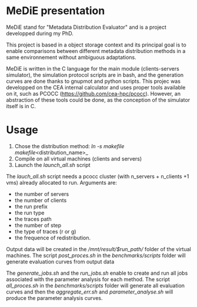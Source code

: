 # MeDiE presentation
MeDiE stand for "Metadata Distribution Evaluator" and is a project developped during my PhD.

This project is based in a object storage context and its principal goal is to enable comparisons between different metadata distribution methods in a same environnement without ambiguous adaptations.

MeDiE is written in the C language for the main module (clients-servers simulator), the simulation protocol scripts are in bash, and the generation curves are done thanks to gnupmot and python scripts.
This projec was developped on the CEA internal calculator and uses proper tools available on it, such as PCOCC (https://github.com/cea-hpc/pcocc).
However, an abstraction of these tools could be done, as the conception of the simulator itself is in C.


# Usage


1. Chose the distribution method: _ln -s makefile makefile_<distribution_name>_
2. Compile on all virtual machines (clients and servers)
3. Launch the *launch_all.sh* script

The *lauch_all.sh* script needs a pcocc cluster (with n_servers + n_clients +1 vms) already allocated to run. Arguments are:
- the number of servers
- the number of clients
- the run prefix
- the run type
- the traces path
- the number of step
- the type of traces (r or g)
- the frequence of redistribution.

Output data will be created in the */mnt/result/$run_path/* folder of the virtual machines.
The script *post_proces.sh* in the *benchmarks/scripts* folder will generate evaluation curves from output data



The *generate_jobs.sh* and the *run_jobs.sh* enable to create and run all jobs associated with the parameter analysis for each method.
The script *all_proces.sh* in the *benchmarks/scripts* folder will generate all evaluation curves and then the *aggregate_err.sh* and *parameter_analyse.sh* will produce the parameter analysis curves.
